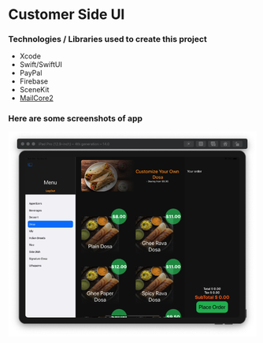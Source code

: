 # Customer Side UI 

### Technologies / Libraries used to create this project 
- Xcode
- Swift/SwiftUI
- PayPal
- Firebase
- SceneKit
- [MailCore2](https://github.com/MailCore/mailcore2)

### Here are some screenshots of app 
![](Images/img1.png)


